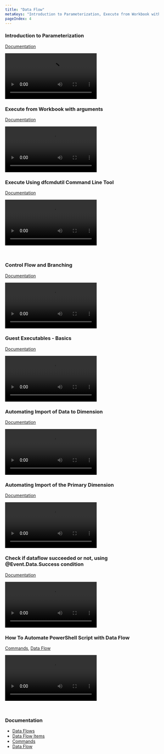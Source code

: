 ```yaml
---
title: "Data Flow"
metaKeys: "Introduction to Parameterization, Execute from Workbook with arguments, Control Flow and Branching, Guest Executables - Basics, @Event.Data.Success, Automating Import of the Primary Dimension, "
pageIndex: 4
---
```




### Introduction to Parameterization
[Documentation](../docs/dataflows/parametrization.md)

![video](https://profitbasedocs.blob.core.windows.net/videos/Data%20Flow%20-%20Introduction%20to%20parameterization.mp4)
<br/>

###  Execute from Workbook with arguments
[Documentation](../docs/dataflows/execution.md)

![video](https://profitbasedocs.blob.core.windows.net/videos/Data%20Flow%20-%20Execute%20from%20Workbook%20with%20arguments.mp4)
<br/>

###  Execute Using dfcmdutil Command Line Tool
[Documentation](../docs/dataflows/execution.md)

![video](https://profitbasedocs.blob.core.windows.net/videos/Data%20Flow%20-%20Execute%20using%20dfcmdutil%20command%20line%20tool.mp4)

<br/>

###  Control Flow and Branching
[Documentation](../docs/dataflows.md)

![video](https://profitbasedocs.blob.core.windows.net/videos/Data%20Flow%20-%20Control%20Flow%20and%20Branching.mp4)
<br/>

###  Guest Executables - Basics
[Documentation](../docs/dataflows.md)

![video](https://profitbasedocs.blob.core.windows.net/videos/Guest%20Executables%20-%20Basics.mp4)
<br/>


### Automating Import of Data to Dimension
[Documentation](../docs/dimensions.md)

![video](https://profitbasedocs.blob.core.windows.net/videos/Automating%20Import%20of%20Data%20to%20Dimension.mp4)
<br/>

### Automating Import of the Primary Dimension
[Documentation](../docs/dimensions.md)

![video](https://profitbasedocs.blob.core.windows.net/videos/Dimension%20-%20Import%20Primary%20Dimension.mp4)
<br/>



### Check if dataflow succeeded or not, using @Event.Data.Success condition
[Documentation](../docs/dataflows.md)

![video](https://profitbasedocs.blob.core.windows.net/videos/DF%20-%20Check%20if%20dataflow%20succeeded%20or%20not.mp4)
<br/>


### How To Automate PowerShell Script with Data Flow
[Commands](../docs/powershell/commands.md), [Data Flow](../docs/dataflows.md)

![video](https://profitbasedocs.blob.core.windows.net/videos/PowerShell%20-%20How%20To%20Automate%20Script%20with%20Data%20Flow.mp4)

<br/>




### Documentation 

* [Data Flows](../docs/dataflows.md)
* [Data Flow Items](../docs/dataflowitems.md)
* [Commands](../docs/powershell/commands.md) 
* [Data Flow](../docs/dataflows.md)